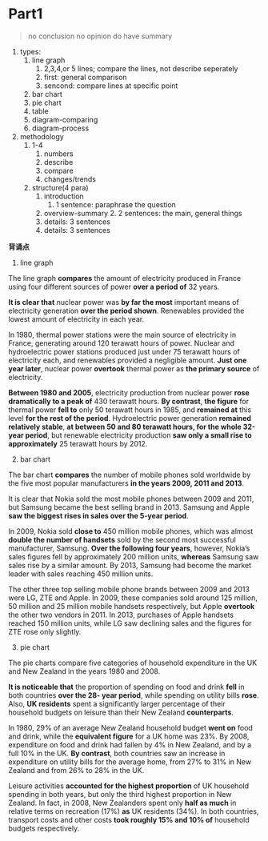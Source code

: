 # Part1
> no conclusion
> no opinion
> do have summary

1. types:
	1. line graph
		1. 2,3,4,or 5 lines; compare the lines, not describe seperately
		2. first: general comparison
		3. sencond: compare lines at specific point
	2. bar chart
	3. pie chart
	4. table
	5. diagram-comparing
	6. diagram-process
2. methodology
	1. 1-4 
		1. numbers
		2. describe
		3. compare
		4. changes/trends
	2. structure(4 para)
		1. introduction
			1. 1 sentence: paraphrase the question
		2. overview-summary
			2. 2 sentences: the main, general things
		3. details: 3 sentences
		4. details: 3 sentences

**背诵点**

1. line graph

The line graph **compares** the amount of electricity produced in France using four different sources
of power **over a period of** 32 years.

**It is clear that** nuclear power was **by far the most** important means of electricity generation **over the
period shown**. Renewables provided the lowest amount of electricity in each year.

In 1980, thermal power stations were the main source of electricity in France, generating around 120 terawatt hours of power. Nuclear and hydroelectric power stations produced just under 75 terawatt hours of electricity each, and renewables provided a negligible amount. **Just one year later**, nuclear power **overtook** thermal power as **the primary source** of electricity.

**Between 1980 and 2005**, electricity production from nuclear power **rose dramatically to a peak of** 430 terawatt hours. **By contrast**, **the figure** for thermal power **fell to** only 50 terawatt hours in 1985, and **remained at** this level **for the rest of the period**. Hydroelectric power generation **remained relatively stable**, **at between 50 and 80 terawatt hours, for the whole 32-year period**, but renewable electricity production **saw only a small rise to approximately** 25 terawatt hours by 2012.

2. bar chart

The bar chart **compares** the number of mobile phones sold worldwide by the five most popular
manufacturers **in the years 2009, 2011 and 2013**.

It is clear that Nokia sold the most mobile phones between 2009 and 2011, but Samsung became
the best selling brand in 2013. Samsung and Apple **saw the biggest rises in sales over the 5-year
period**.

In 2009, Nokia sold **close to** 450 million mobile phones, which was almost **double the number of
handsets** sold by the second most successful manufacturer, Samsung. **Over the following four
years**, however, Nokia’s sales figures fell by approximately 200 million units, **whereas** Samsung
saw sales rise by a similar amount. By 2013, Samsung had become the market leader with sales
reaching 450 million units.

The other three top selling mobile phone brands between 2009 and 2013 were LG, ZTE and Apple.
In 2009, these companies sold around 125 million, 50 million and 25 million mobile handsets
respectively, but Apple **overtook** the other two vendors in 2011. In 2013, purchases of Apple
handsets reached 150 million units, while LG saw declining sales and the figures for ZTE rose only
slightly.

3. pie chart

The pie charts compare five categories of household expenditure in the UK and New Zealand in
the years 1980 and 2008.

**It is noticeable that** the proportion of spending on food and drink **fell** in both countries **over the 28-
year period**, while spending on utility bills **rose**. Also, **UK residents** spent a significantly larger
percentage of their household budgets on leisure than their New Zealand **counterparts**.

In 1980, 29% of an average New Zealand household budget **went on** food and drink, while the
**equivalent figure** for a UK home was 23%. By 2008, expenditure on food and drink had fallen by
4% in New Zealand, and by a full 10% in the UK. **By contrast**, both countries saw an increase in
expenditure on utility bills for the average home, from 27% to 31% in New Zealand and from 26%
to 28% in the UK.

Leisure activities **accounted for the highest proportion** of UK household spending in both years, but
only the third highest proportion in New Zealand. In fact, in 2008, New Zealanders spent only **half
as much** in relative terms on recreation (17%) **as** UK residents (34%). In both countries, transport
costs and other costs **took roughly 15% and 10% of** household budgets respectively.